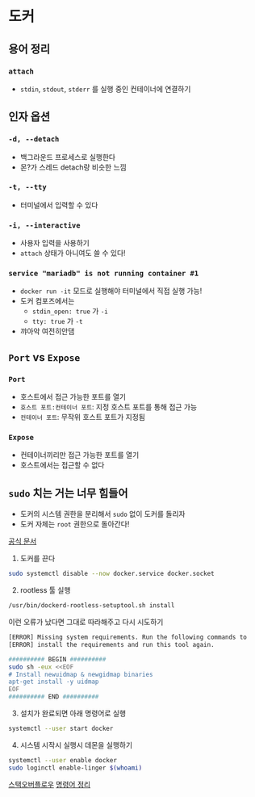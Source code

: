 # 도커

## 용어 정리

### `attach`
- `stdin`, `stdout`, `stderr` 를 실행 중인 컨테이너에 연결하기
## 인자 옵션

### `-d, --detach`
- 백그라운드 프로세스로 실행한다
- 몬?가 스레드 detach랑 비슷한 느낌

### `-t, --tty`
- 터미널에서 입력할 수 있다

### `-i, --interactive`
- 사용자 입력을 사용하기
- `attach` 상태가 아니여도 쓸 수 있다!

### `service "mariadb" is not running container #1`
- `docker run -it` 모드로 실행해야 터미널에서 직접 실행 가능!
- 도커 컴포즈에서는
  - `stdin_open: true` 가 `-i`
  - `tty: true` 가 `-t`
- 꺄아악 여전히안댐
## `Port` vs `Expose`

### `Port`

- 호스트에서 접근 가능한 포트를 열기
- `호스트 포트:컨테이너 포트`: 지정 호스트 포트를 통해 접근 가능
- `컨테이너 포트`: 무작위 호스트 포트가 지정됨

### `Expose`

- 컨테이너끼리만 접근 가능한 포트를 열기
- 호스트에서는 접근할 수 없다

## `sudo` 치는 거는 너무 힘들어

- 도커의 시스템 권한을 분리해서 `sudo` 없이 도커를 돌리자
- 도커 자체는 `root` 권한으로 돌아간다!

[공식 문서](https://docs.docker.com/engine/security/rootless/)

1. 도커를 끈다

```bash
sudo systemctl disable --now docker.service docker.socket
```

2. rootless 툴 실행

```bash
/usr/bin/dockerd-rootless-setuptool.sh install
```

이런 오류가 났다면 그대로 따라해주고 다시 시도하기
```bash
[ERROR] Missing system requirements. Run the following commands to
[ERROR] install the requirements and run this tool again.

########## BEGIN ##########
sudo sh -eux <<EOF
# Install newuidmap & newgidmap binaries
apt-get install -y uidmap
EOF
########## END ##########
```

3. 설치가 완료되면 아래 명령어로 실행
```bash
systemctl --user start docker
```

4. 시스템 시작시 실행시 데몬을 실행하기
```bash
systemctl --user enable docker
sudo loginctl enable-linger $(whoami)
```

[스택오버플로우](https://stackoverflow.com/a/40801773/13503626)
[명령어 정리](https://velog.io/@jjewqm/도커-명령어-정리)
